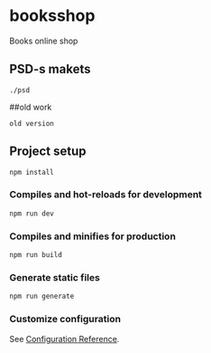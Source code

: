 # booksshop
Books online shop

## PSD-s makets
```
./psd
```

##old work
```
old version
```

## Project setup
```
npm install
```

### Compiles and hot-reloads for development
```
npm run dev
```

### Compiles and minifies for production
```
npm run build
```

### Generate static files
```
npm run generate
```

### Customize configuration
See [Configuration Reference](https://cli.vuejs.org/config/).
